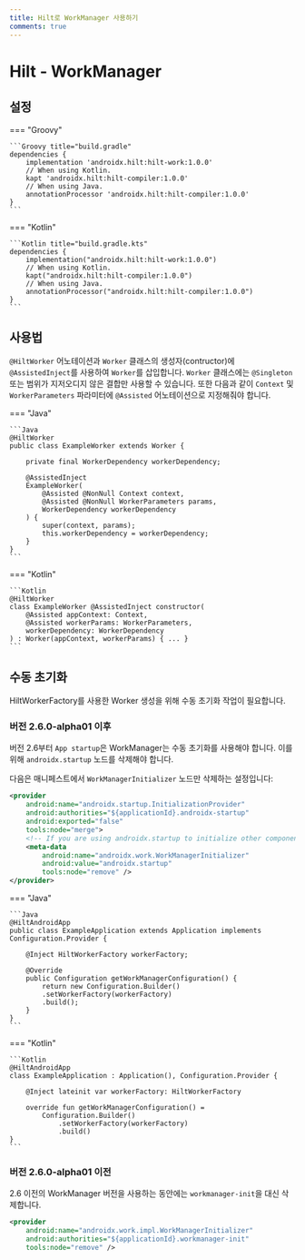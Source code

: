 ```yaml
---
title: Hilt로 WorkManager 사용하기
comments: true
---
```


# Hilt - WorkManager

## 설정

=== "Groovy"

    ```Groovy title="build.gradle"
    dependencies {
        implementation 'androidx.hilt:hilt-work:1.0.0'
        // When using Kotlin.
        kapt 'androidx.hilt:hilt-compiler:1.0.0'
        // When using Java.
        annotationProcessor 'androidx.hilt:hilt-compiler:1.0.0'
    }
    ```

=== "Kotlin"

    ```Kotlin title="build.gradle.kts"
    dependencies {
        implementation("androidx.hilt:hilt-work:1.0.0")
        // When using Kotlin.
        kapt("androidx.hilt:hilt-compiler:1.0.0")
        // When using Java.
        annotationProcessor("androidx.hilt:hilt-compiler:1.0.0")
    }
    ```

## 사용법

`@HiltWorker` 어노테이션과 `Worker` 클래스의 생성자(contructor)에 `@AssistedInject`를 사용하여 `Worker`를 삽입합니다. `Worker` 클래스에는 `@Singleton` 또는 범위가 지저오디지 않은 결합만 사용할 수 있습니다.
또한 다음과 같이 `Context` 및 `WorkerParameters` 파라미터에 `@Assisted` 어노테이션으로 지정해줘야 합니다.

=== "Java"

    ```Java
    @HiltWorker
    public class ExampleWorker extends Worker {

        private final WorkerDependency workerDependency;

        @AssistedInject
        ExampleWorker(
            @Assisted @NonNull Context context,
            @Assisted @NonNull WorkerParameters params,
            WorkerDependency workerDependency
        ) {
            super(context, params);
            this.workerDependency = workerDependency;
        }
    }
    ```

=== "Kotlin"

    ```Kotlin
    @HiltWorker
    class ExampleWorker @AssistedInject constructor(
        @Assisted appContext: Context,
        @Assisted workerParams: WorkerParameters,
        workerDependency: WorkerDependency
    ) : Worker(appContext, workerParams) { ... }
    ```

## 수동 초기화

HiltWorkerFactory를 사용한 Worker 생성을 위해 수동 초기화 작업이 필요합니다.

### 버전 2.6.0-alpha01 이후

버전 2.6부터 `App startup`은 WorkManager는 수동 초기화를 사용해야 합니다. 이를 위해 `androidx.startup` 노드를 삭제해야 합니다.

다음은 매니페스트에서 `WorkManagerInitializer` 노드만 삭제하는 설정입니다:

```xml title="AndroidManifest.xml"
<provider
    android:name="androidx.startup.InitializationProvider"
    android:authorities="${applicationId}.androidx-startup"
    android:exported="false"
    tools:node="merge">
    <!-- If you are using androidx.startup to initialize other components -->
    <meta-data
        android:name="androidx.work.WorkManagerInitializer"
        android:value="androidx.startup"
        tools:node="remove" />
</provider>
```

=== "Java"

    ```Java
    @HiltAndroidApp
    public class ExampleApplication extends Application implements Configuration.Provider {

        @Inject HiltWorkerFactory workerFactory;

        @Override
        public Configuration getWorkManagerConfiguration() {
            return new Configuration.Builder()
            .setWorkerFactory(workerFactory)
            .build();
        }
    }
    ```

=== "Kotlin"

    ```Kotlin
    @HiltAndroidApp
    class ExampleApplication : Application(), Configuration.Provider {

        @Inject lateinit var workerFactory: HiltWorkerFactory

        override fun getWorkManagerConfiguration() =
            Configuration.Builder()
                .setWorkerFactory(workerFactory)
                .build()
    }
    ```


### 버전 2.6.0-alpha01 이전

2.6 이전의 WorkManager 버전을 사용하는 동안에는 `workmanager-init`을 대신 삭제합니다.

```xml title="AndroidManifest.xml"
<provider
    android:name="androidx.work.impl.WorkManagerInitializer"
    android:authorities="${applicationId}.workmanager-init"
    tools:node="remove" />
```
